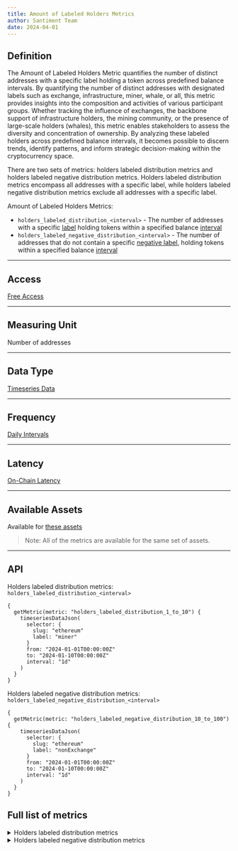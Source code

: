 ```yaml
---
title: Amount of Labeled Holders Metrics
author: Santiment Team
date: 2024-04-01
---
```


## Definition

The Amount of Labeled Holders Metric quantifies the number of distinct addresses with a specific label holding a token 
across predefined balance intervals. By quantifying the number of distinct addresses with 
designated labels such as exchange, infrastructure, miner, whale, or all, this metric provides insights into 
the composition and activities of various participant groups. Whether tracking the influence of exchanges, the 
backbone support of infrastructure holders, the mining community, or the presence of large-scale holders (whales), 
this metric enables stakeholders to assess the diversity and concentration of ownership. By analyzing these 
labeled holders across predefined balance intervals, it becomes possible to discern trends, identify patterns, 
and inform strategic decision-making within the cryptocurrency space.

There are two sets of metrics: holders labeled distribution metrics and holders labeled negative distribution 
metrics. Holders labeled distribution metrics encompass all addresses with a specific label, while holders 
labeled negative distribution metrics exclude all addresses with a specific label.

Amount of Labeled Holders Metrics:
- `holders_labeled_distribution_<interval>` - The number of addresses with a specific [label](/metrics/details/supply_distribution_parameters#available-labels) 
holding tokens within a specified balance [interval](/metrics/details/supply_distribution_parameters#available-intervals)
- `holders_labeled_negative_distribution_<interval>` - The number of addresses that do not contain a specific 
[negative label](/metrics/details/supply_distribution_parameters#available-negative-labels), holding tokens within a specified balance [interval](/metrics/details/supply_distribution_parameters#available-intervals)

---

## Access

[Free Access](/metrics/details/access#free-access)

---

## Measuring Unit

Number of addresses

---

## Data Type

[Timeseries Data](/metrics/details/data-type#timeseries-data)

---

## Frequency

[Daily Intervals](/metrics/details/frequency#daily-frequency)

---

## Latency

[On-Chain Latency](/metrics/details/latency#on-chain-latency)

---

## Available Assets

Available for [these assets](<https://api.santiment.net/graphiql?variables=&query=%7B%0A%20%20getMetric(metric%3A%20%22holders_labeled_distribution_1_to_10%22)%20%7B%0A%20%20%20%20metadata%20%7B%0A%20%20%20%20%20%20availableSlugs%0A%20%20%20%20%7D%0A%20%20%7D%0A%7D%0A>)

> Note: All of the metrics are available for the same set of assets.

---

## API

Holders labeled distribution metrics: `holders_labeled_distribution_<interval>`

```graphql-explorer
{
  getMetric(metric: "holders_labeled_distribution_1_to_10") {
    timeseriesDataJson(
      selector: {
        slug: "ethereum"
      	label: "miner"
      }
      from: "2024-01-01T00:00:00Z"
      to: "2024-01-10T00:00:00Z"
      interval: "1d"
    )
  }
}
```

Holders labeled negative distribution metrics: `holders_labeled_negative_distribution_<interval>`

```graphql-explorer
{
  getMetric(metric: "holders_labeled_negative_distribution_10_to_100") {
    timeseriesDataJson(
      selector: {
        slug: "ethereum"
      	label: "nonExchange"
      }
      from: "2024-01-01T00:00:00Z"
      to: "2024-01-10T00:00:00Z"
      interval: "1d"
    )
  }
}
```

## Full list of metrics

<Details>
<Summary>Holders labeled distribution metrics</Summary>
- holders_labeled_distribution_0_to_0.001
- holders_labeled_distribution_0.001_to_0.01
- holders_labeled_distribution_0.01_to_0.1
- holders_labeled_distribution_0.1_to_1
- holders_labeled_distribution_1_to_10
- holders_labeled_distribution_10_to_100
- holders_labeled_distribution_100_to_1k
- holders_labeled_distribution_1k_to_10k
- holders_labeled_distribution_10k_to_100k
- holders_labeled_distribution_100k_to_1M
- holders_labeled_distribution_1M_to_10M
- holders_labeled_distribution_10M_to_inf
- holders_labeled_distribution_total
</Details>

<Details>
<Summary>Holders labeled negative distribution metrics</Summary>
- holders_labeled_negative_distribution_0_to_0.001
- holders_labeled_negative_distribution_0.001_to_0.01
- holders_labeled_negative_distribution_0.01_to_0.1
- holders_labeled_negative_distribution_0.1_to_1
- holders_labeled_negative_distribution_1_to_10
- holders_labeled_negative_distribution_10_to_100
- holders_labeled_negative_distribution_100_to_1k
- holders_labeled_negative_distribution_1k_to_10k
- holders_labeled_negative_distribution_10k_to_100k
- holders_labeled_negative_distribution_100k_to_1M
- holders_labeled_negative_distribution_1M_to_10M
- holders_labeled_negative_distribution_10M_to_inf
- holders_labeled_negative_distribution_total
</Details>
